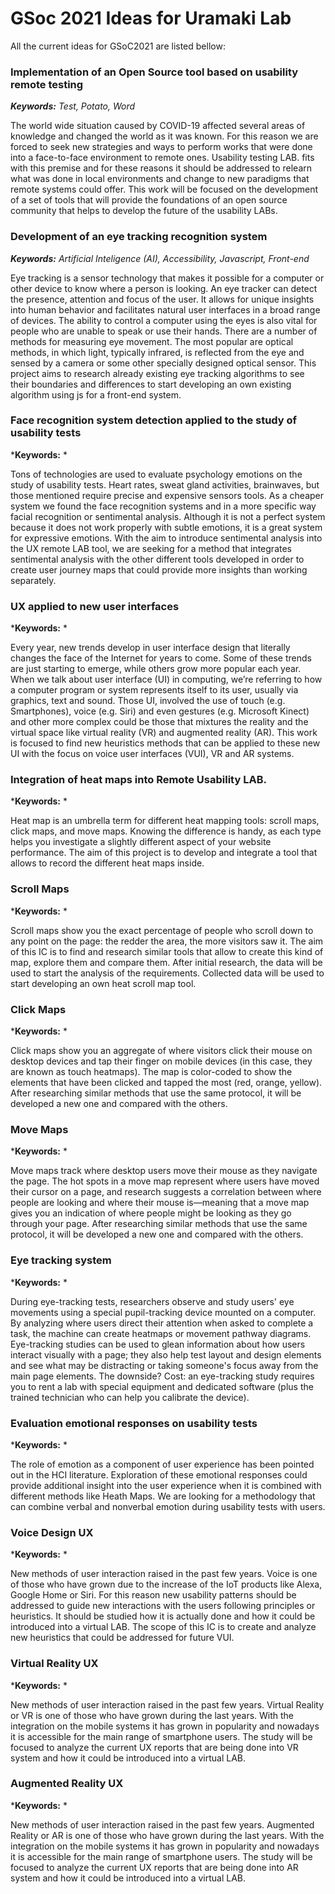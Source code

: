 # GSoc 2021 Ideas for Uramaki Lab

All the current ideas for GSoC2021 are listed bellow:

### Implementation of an Open Source tool based on usability remote testing
***Keywords:** Test, Potato, Word*

The world wide situation caused by COVID-19 affected several areas of knowledge and changed the world as it was known. For this reason we are forced to seek new strategies and ways to perform works that were done into a face-to-face environment to remote ones.
Usability testing LAB. fits with this premise and for these reasons it should be addressed to relearn what was done in local environments and change to new paradigms that remote systems could offer. This work will be focused on the development of a set of tools that will provide the foundations of an open source community that helps to develop the future of the usability LABs.

### Development of an eye tracking recognition system
***Keywords:** Artificial Inteligence (AI), Accessibility, Javascript, Front-end*

Eye tracking is a sensor technology that makes it possible for a computer or other device to know where a person is looking. An eye tracker can detect the presence, attention and focus of the user. It allows for unique insights into human behavior and facilitates natural user interfaces in a broad range of devices. The ability to control a computer using the eyes is also vital for people who are unable to speak or use their hands. 
There are a number of methods for measuring eye movement. The most popular are optical methods, in which light, typically infrared, is reflected from the eye and sensed by a camera or some other specially designed optical sensor. This project aims to research already existing eye tracking algorithms to see their boundaries and differences to start developing an own existing algorithm using js for a front-end system.

### Face recognition system detection applied to the study of usability tests
***Keywords:** *

Tons of technologies are used to evaluate psychology emotions on the study of usability tests. Heart rates, sweat gland activities, brainwaves, but those mentioned require precise and expensive sensors tools. As a cheaper system we found the face recognition systems and in a more specific way facial recognition or sentimental analysis. Although it is not a perfect system because it does not work properly with subtle emotions, it is a great system for expressive emotions. With the aim to introduce sentimental analysis into the UX remote LAB tool, we are seeking for a method that integrates sentimental analysis with the other different tools developed in order to create user journey maps that could provide more insights than working separately.

### UX applied to new user interfaces
***Keywords:** *

Every year, new trends develop in user interface design that literally changes the face of the Internet for years to come. Some of these trends are just starting to emerge, while others grow more popular each year. 
When we talk about user interface (UI) in computing, we’re referring to how a computer program or system represents itself to its user, usually via graphics, text and sound. 
Those UI, involved the use of touch (e.g. Smartphones), voice (e.g. Siri) and even gestures (e.g. Microsoft Kinect) and other more complex could be those that mixtures the reality and the virtual space like virtual reality (VR) and augmented reality (AR).
This work is focused to find new heuristics methods that can be applied to these new UI with the focus on voice user interfaces (VUI), VR and AR systems.

###  Integration of heat maps into Remote Usability LAB.
***Keywords:** *

Heat map is an umbrella term for different heat mapping tools: scroll maps, click maps, and move maps. Knowing the difference is handy, as each type helps you investigate a slightly different aspect of your website performance.
The aim of this project is to develop and integrate a tool that allows to record the different heat maps inside.

### Scroll Maps
***Keywords:** *

Scroll maps show you the exact percentage of people who scroll down to any point on the page: the redder the area, the more visitors saw it. 
The aim of this IC is to find and research similar tools that allow to create this kind of map, explore them and compare them. 
After initial research, the data will be used to start the analysis of the requirements. Collected data will be used to start developing an own heat scroll map tool.

### Click Maps
***Keywords:** *

Click maps show you an aggregate of where visitors click their mouse on desktop devices and tap their finger on mobile devices (in this case, they are known as touch heatmaps). The map is color-coded to show the elements that have been clicked and tapped the most (red, orange, yellow). After researching similar methods that use the same protocol, it will be developed a new one and compared with the others.


### Move Maps
***Keywords:** *

Move maps track where desktop users move their mouse as they navigate the page. The hot spots in a move map represent where users have moved their cursor on a page, and research suggests a correlation between where people are looking and where their mouse is—meaning that a move map gives you an indication of where people might be looking as they go through your page. After researching similar methods that use the same protocol, it will be developed a new one and compared with the others.

### Eye tracking system
***Keywords:** *

During eye-tracking tests, researchers observe and study users' eye movements using a special pupil-tracking device mounted on a computer. By analyzing where users direct their attention when asked to complete a task, the machine can create heatmaps or movement pathway diagrams.
Eye-tracking studies can be used to glean information about how users interact visually with a page; they also help test layout and design elements and see what may be distracting or taking someone's focus away from the main page elements. The downside? Cost: an eye-tracking study requires you to rent a lab with special equipment and dedicated software (plus the trained technician who can help you calibrate the device).


### Evaluation emotional responses on usability tests
***Keywords:** *

The role of emotion as a component of user experience has been pointed out in the HCI literature. Exploration of these emotional responses could provide additional insight into the user experience when it is combined with different methods like Heath Maps. We are looking for a methodology that can combine verbal and nonverbal emotion during usability tests with users. 


### Voice Design UX
***Keywords:** *

New methods of user interaction raised in the past few years. Voice is one of those who have grown due to the increase of the IoT products like Alexa, Google Home or Siri. For this reason new usability patterns should be addressed to guide new interactions with the users following principles or heuristics. 
It should be studied how it is actually done and how it could be introduced into a virtual LAB. The scope of this IC is to create and analyze new heuristics that could be addressed for future VUI.

### Virtual Reality UX
***Keywords:** *

New methods of user interaction raised in the past few years. Virtual Reality or VR is one of those who have grown during the last years. With the integration on the mobile systems it has grown in popularity and nowadays it is accessible for the main range of smartphone users.
The study will be focused to analyze the current UX reports that are being done into VR system and how it could be introduced into a virtual LAB.

### Augmented Reality UX
***Keywords:** *

New methods of user interaction raised in the past few years. Augmented Reality or AR is one of those who have grown during the last years. With the integration on the mobile systems it has grown in popularity and nowadays it is accessible for the main range of smartphone users.
The study will be focused to analyze the current UX reports that are being done into AR system and how it could be introduced into a virtual LAB.